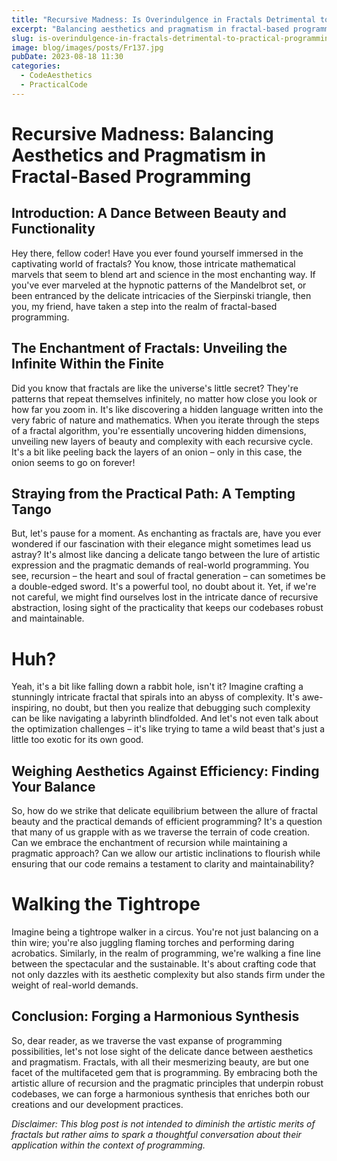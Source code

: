 ```yaml
---
title: "Recursive Madness: Is Overindulgence in Fractals Detrimental to Practical Programming?"
excerpt: "Balancing aesthetics and pragmatism in fractal-based programming."
slug: is-overindulgence-in-fractals-detrimental-to-practical-programming
image: blog/images/posts/Fr137.jpg
pubDate: 2023-08-18 11:30
categories:
  - CodeAesthetics
  - PracticalCode
---
```


# Recursive Madness: Balancing Aesthetics and Pragmatism in Fractal-Based Programming

## Introduction: A Dance Between Beauty and Functionality

Hey there, fellow coder! Have you ever found yourself immersed in the captivating world of fractals? You know, those intricate mathematical marvels that seem to blend art and science in the most enchanting way. If you've ever marveled at the hypnotic patterns of the Mandelbrot set, or been entranced by the delicate intricacies of the Sierpinski triangle, then you, my friend, have taken a step into the realm of fractal-based programming.

## The Enchantment of Fractals: Unveiling the Infinite Within the Finite

Did you know that fractals are like the universe's little secret? They're patterns that repeat themselves infinitely, no matter how close you look or how far you zoom in. It's like discovering a hidden language written into the very fabric of nature and mathematics. When you iterate through the steps of a fractal algorithm, you're essentially uncovering hidden dimensions, unveiling new layers of beauty and complexity with each recursive cycle. It's a bit like peeling back the layers of an onion – only in this case, the onion seems to go on forever!

## Straying from the Practical Path: A Tempting Tango

But, let's pause for a moment. As enchanting as fractals are, have you ever wondered if our fascination with their elegance might sometimes lead us astray? It's almost like dancing a delicate tango between the lure of artistic expression and the pragmatic demands of real-world programming. You see, recursion – the heart and soul of fractal generation – can sometimes be a double-edged sword. It's a powerful tool, no doubt about it. Yet, if we're not careful, we might find ourselves lost in the intricate dance of recursive abstraction, losing sight of the practicality that keeps our codebases robust and maintainable.

# Huh?

Yeah, it's a bit like falling down a rabbit hole, isn't it? Imagine crafting a stunningly intricate fractal that spirals into an abyss of complexity. It's awe-inspiring, no doubt, but then you realize that debugging such complexity can be like navigating a labyrinth blindfolded. And let's not even talk about the optimization challenges – it's like trying to tame a wild beast that's just a little too exotic for its own good.

## Weighing Aesthetics Against Efficiency: Finding Your Balance

So, how do we strike that delicate equilibrium between the allure of fractal beauty and the practical demands of efficient programming? It's a question that many of us grapple with as we traverse the terrain of code creation. Can we embrace the enchantment of recursion while maintaining a pragmatic approach? Can we allow our artistic inclinations to flourish while ensuring that our code remains a testament to clarity and maintainability?

# Walking the Tightrope

Imagine being a tightrope walker in a circus. You're not just balancing on a thin wire; you're also juggling flaming torches and performing daring acrobatics. Similarly, in the realm of programming, we're walking a fine line between the spectacular and the sustainable. It's about crafting code that not only dazzles with its aesthetic complexity but also stands firm under the weight of real-world demands.

## Conclusion: Forging a Harmonious Synthesis

So, dear reader, as we traverse the vast expanse of programming possibilities, let's not lose sight of the delicate dance between aesthetics and pragmatism. Fractals, with all their mesmerizing beauty, are but one facet of the multifaceted gem that is programming. By embracing both the artistic allure of recursion and the pragmatic principles that underpin robust codebases, we can forge a harmonious synthesis that enriches both our creations and our development practices.

*Disclaimer: This blog post is not intended to diminish the artistic merits of fractals but rather aims to spark a thoughtful conversation about their application within the context of programming.*